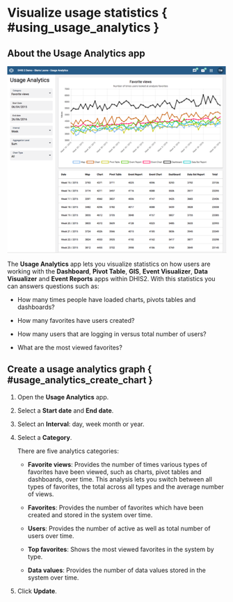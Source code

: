 # Visualize usage statistics { #using_usage_analytics } 

## About the Usage Analytics app

![](resources/images/usage_analytics/usage_analytics_interface.png)

The **Usage Analytics** app lets you visualize statistics on how users
are working with the **Dashboard**, **Pivot Table**, **GIS**, **Event
Visualizer**, **Data Visualizer** and **Event Reports** apps within
DHIS2. With this statistics you can answers questions such as:

  - How many times people have loaded charts, pivots tables and
    dashboards?

  - How many favorites have users created?

  - How many users that are logging in versus total number of users?

  - What are the most viewed favorites?

## Create a usage analytics graph { #usage_analytics_create_chart } 

1.  Open the **Usage Analytics** app.

2.  Select a **Start date** and **End date**.

3.  Select an **Interval**: day, week month or year.

4.  Select a **Category**.
    
    There are five analytics categories:
    
      - **Favorite views**: Provides the number of times various types
        of favorites have been viewed, such as charts, pivot tables and
        dashboards, over time. This analysis lets you switch between all
        types of favorites, the total across all types and the average
        number of views.
    
      - **Favorites**: Provides the number of favorites which have been
        created and stored in the system over time.
    
      - **Users**: Provides the number of active as well as total number
        of users over time.
    
      - **Top favorites**: Shows the most viewed favorites in the system
        by type.
    
      - **Data values**: Provides the number of data values stored in
        the system over time.

5.  Click **Update**.

